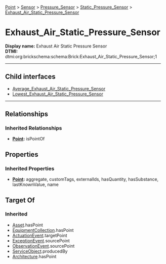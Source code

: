[Point](../../../../Point.md) > [Sensor](../../../Sensor.md) > [Pressure_Sensor](../../Pressure_Sensor.md) > [Static_Pressure_Sensor](../Static_Pressure_Sensor.md) > [Exhaust_Air_Static_Pressure_Sensor](#)
# Exhaust_Air_Static_Pressure_Sensor

**Display name:** Exhaust Air Static Pressure Sensor<br />
**DTMI:** dtmi:org:brickschema:schema:Brick:Exhaust_Air_Static_Pressure_Sensor;1

---


## Child interfaces
* [Average_Exhaust_Air_Static_Pressure_Sensor](Average_Exhaust_Air_Static_Pressure_Sensor.md)
* [Lowest_Exhaust_Air_Static_Pressure_Sensor](Lowest_Exhaust_Air_Static_Pressure_Sensor.md)

---
## Relationships
### Inherited Relationships
* **[Point](../../../../Point.md):** isPointOf
## Properties
### Inherited Properties
* **[Point](../../../../Point.md):** aggregate, customTags, externalIds, hasQuantity, hasSubstance, lastKnownValue, name
## Target Of
### Inherited
* [Asset](../../../../../Asset/Asset.md).hasPoint
* [EquipmentCollection](../../../../../Collection/AssetCollection/EquipmentCollection/EquipmentCollection.md).hasPoint
* [ActuationEvent](../../../../../Event/PointEvent/ActuationEvent.md).targetPoint
* [ExceptionEvent](../../../../../Event/PointEvent/ExceptionEvent.md).sourcePoint
* [ObservationEvent](../../../../../Event/PointEvent/ObservationEvent.md).sourcePoint
* [ServiceObject](../../../../../Information/ServiceObject/ServiceObject.md).producedBy
* [Architecture](../../../../../Space/Architecture/Architecture.md).hasPoint
